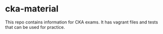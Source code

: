 # cka-material
This repo contains information for CKA exams. It has vagrant files and tests that can be used for practice.
